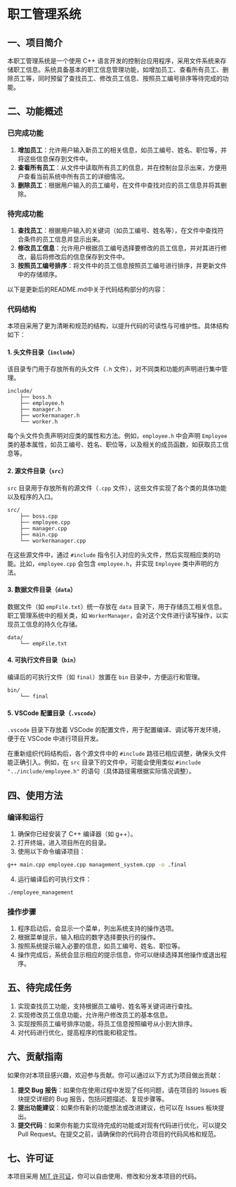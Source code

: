
# 职工管理系统

## 一、项目简介
本职工管理系统是一个使用 C++ 语言开发的控制台应用程序，采用文件系统来存储职工信息。系统具备基本的职工信息管理功能，如增加员工、查看所有员工、删除员工等，同时预留了查找员工、修改员工信息、按照员工编号排序等待完成的功能。

## 二、功能概述
### 已完成功能
1. **增加员工**：允许用户输入新员工的相关信息，如员工编号、姓名、职位等，并将这些信息保存到文件中。
2. **查看所有员工**：从文件中读取所有员工的信息，并在控制台显示出来，方便用户查看当前系统中所有员工的详细情况。
3. **删除员工**：根据用户输入的员工编号，在文件中查找对应的员工信息并将其删除。

### 待完成功能
1. **查找员工**：根据用户输入的关键词（如员工编号、姓名等），在文件中查找符合条件的员工信息并显示出来。
2. **修改员工信息**：允许用户根据员工编号选择要修改的员工信息，并对其进行修改，最后将修改后的信息保存到文件中。
3. **按照员工编号排序**：将文件中的员工信息按照员工编号进行排序，并更新文件中的存储顺序。

以下是更新后的README.md中关于代码结构部分的内容：

### 代码结构
本项目采用了更为清晰和规范的结构，以提升代码的可读性与可维护性。具体结构如下：

#### 1. 头文件目录（`include`）
该目录专门用于存放所有的头文件（`.h` 文件），对不同类和功能的声明进行集中管理。
```
include/
    ├── boss.h
    ├── employee.h
    ├── manager.h
    ├── workermanager.h
    └── worker.h
```
每个头文件负责声明对应类的属性和方法。例如，`employee.h` 中会声明 `Employee` 类的基本属性，如员工编号、姓名、职位等，以及相关的成员函数，如获取员工信息等。

#### 2. 源文件目录（`src`）
`src` 目录用于存放所有的源文件（`.cpp` 文件），这些文件实现了各个类的具体功能以及程序的入口。
```
src/
    ├── boss.cpp
    ├── employee.cpp
    ├── manager.cpp
    ├── main.cpp
    └── workermanager.cpp
```
在这些源文件中，通过 `#include` 指令引入对应的头文件，然后实现相应类的功能。比如，`employee.cpp` 会包含 `employee.h`，并实现 `Employee` 类中声明的方法。

#### 3. 数据文件目录（`data`）
数据文件（如 `empFile.txt`）统一存放在 `data` 目录下，用于存储员工相关信息。职工管理系统中的相关类，如 `WorkerManager`，会对这个文件进行读写操作，以实现员工信息的持久化存储。
```
data/
    └── empFile.txt
```

#### 4. 可执行文件目录（`bin`）
编译后的可执行文件（如 `final`）放置在 `bin` 目录中，方便运行和管理。
```
bin/
    └── final
```

#### 5. VSCode 配置目录（`.vscode`）
`.vscode` 目录下存放着 VSCode 的配置文件，用于配置编译、调试等开发环境，便于在 VSCode 中进行项目开发。

在重新组织代码结构后，各个源文件中的 `#include` 路径已相应调整，确保头文件能正确引入。例如，在 `src` 目录下的文件中，可能会使用类似 `#include "../include/employee.h"` 的语句（具体路径需根据实际情况调整）。 
## 四、使用方法
### 编译和运行
1. 确保你已经安装了 C++ 编译器（如 g++）。
2. 打开终端，进入项目所在的目录。
3. 使用以下命令编译项目：
```sh
g++ main.cpp employee.cpp management_system.cpp -o .final
```
4. 运行编译后的可执行文件：
```sh
./employee_management
```

### 操作步骤
1. 程序启动后，会显示一个菜单，列出系统支持的操作选项。
2. 根据菜单提示，输入相应的数字选择要执行的操作。
3. 按照系统提示输入必要的信息，如员工编号、姓名、职位等。
4. 操作完成后，系统会显示相应的提示信息，你可以继续选择其他操作或退出程序。

## 五、待完成任务
1. 实现查找员工功能，支持根据员工编号、姓名等关键词进行查找。
2. 实现修改员工信息功能，允许用户修改员工的基本信息。
3. 实现按照员工编号排序功能，将员工信息按照编号从小到大排序。
4. 对代码进行优化，提高程序的性能和稳定性。

## 六、贡献指南
如果你对本项目感兴趣，欢迎参与贡献。你可以通过以下方式为项目做出贡献：
1. **提交 Bug 报告**：如果你在使用过程中发现了任何问题，请在项目的 Issues 板块提交详细的 Bug 报告，包括问题描述、复现步骤等。
2. **提出功能建议**：如果你有新的功能想法或改进建议，也可以在 Issues 板块提出。
3. **提交代码**：如果你有能力实现待完成的功能或对现有代码进行优化，可以提交 Pull Request。在提交之前，请确保你的代码符合项目的代码风格和规范。

## 七、许可证
本项目采用 [MIT 许可证](LICENSE)，你可以自由使用、修改和分发本项目的代码。
